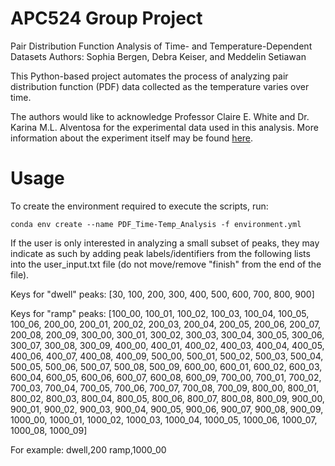 # APC524 Group Project
Pair Distribution Function Analysis of Time- and Temperature-Dependent Datasets
Authors: Sophia Bergen, Debra Keiser, and Meddelin Setiawan

This Python-based project automates the process of analyzing pair distribution function (PDF) data collected as the temperature varies over time.

The authors would like to acknowledge Professor Claire E. White and Dr. Karina M.L. Alventosa for the experimental data used in this analysis. More information about the experiment itself may be found [here](https://dataspace.princeton.edu/handle/88435/dsp01mg74qq26k).


# Usage
To create the environment required to execute the scripts, run:
```
conda env create --name PDF_Time-Temp_Analysis -f environment.yml
```

If the user is only interested in analyzing a small subset of peaks, they may indicate as such by adding peak labels/identifiers from the following lists into the user_input.txt file (do not move/remove "finish" from the end of the file).

Keys for "dwell" peaks:
[30, 100, 200, 300, 400, 500, 600, 700, 800, 900]

Keys for "ramp" peaks:
[100_00, 100_01, 100_02, 100_03, 100_04, 100_05, 100_06,
200_00, 200_01, 200_02, 200_03, 200_04, 200_05, 200_06, 200_07, 200_08, 200_09,
300_00, 300_01, 300_02, 300_03, 300_04, 300_05, 300_06, 300_07, 300_08, 300_09,
400_00, 400_01, 400_02, 400_03, 400_04, 400_05, 400_06, 400_07, 400_08, 400_09,
500_00, 500_01, 500_02, 500_03, 500_04, 500_05, 500_06, 500_07, 500_08, 500_09,
600_00, 600_01, 600_02, 600_03, 600_04, 600_05, 600_06, 600_07, 600_08, 600_09,
700_00, 700_01, 700_02, 700_03, 700_04, 700_05, 700_06, 700_07, 700_08, 700_09,
800_00, 800_01, 800_02, 800_03, 800_04, 800_05, 800_06, 800_07, 800_08, 800_09,
900_00, 900_01, 900_02, 900_03, 900_04, 900_05, 900_06, 900_07, 900_08, 900_09,
1000_00, 1000_01, 1000_02, 1000_03, 1000_04, 1000_05, 1000_06, 1000_07, 1000_08, 1000_09]

For example:
dwell,200
ramp,1000_00
